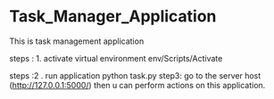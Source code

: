 # Task_Manager_Application
 This is task management application 







 steps : 1. activate virtual environment
    env/Scripts/Activate

  steps :2 . run application python task.py
step3: go to the server host (http://127.0.0.1:5000/) then u can perform actions on this application.
